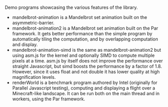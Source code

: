 Demo programs showcasing the various features of the library.

* mandelbrot-animation is a Mandelbrot set animation built on the asymmetric-barrier.
* mandelbrot-animation2 is a Mandelbrot set animation built on the Par framework.  It gets better performance than the simple program by automatically tiling the computation, and by overlapping computation and display.
* mandelbrot-animation-simd is the same as mandelbrot-animation2 but using asm.js for the kernel and optionally SIMD to compute multiple pixels at a time.  asm.js by itself does not improve the performance over straight Javascript, but simd boosts the performance by a factor of 1.8.  However, since it uses float and not double it has lower quality at high magnification levels.
* renderWorld is a benchmark program authored by Intel (originally for Parallel Javascript testing), computing and displaying a flight over a Minecraft-like landscape.  It can be run both on the main thread and in workers, using the Par framework.
